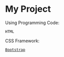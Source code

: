 # My Project

Using Programming Code:

`HTML`

CSS Framework:

[`Bootstrap`](https://getbootstrap.com)
